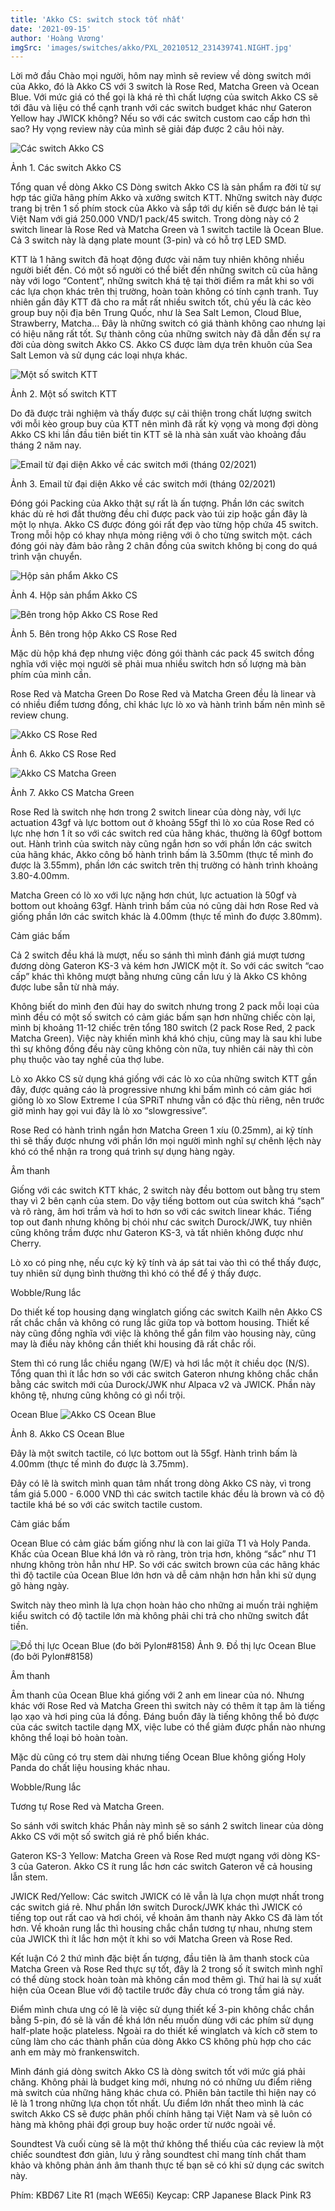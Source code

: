 ```yaml
---
title: 'Akko CS: switch stock tốt nhất'
date: '2021-09-15'
author: 'Hoàng Vương'
imgSrc: 'images/switches/akko/PXL_20210512_231439741.NIGHT.jpg'
---
```


Lời mở đầu
Chào mọi người, hôm nay mình sẽ review về dòng switch mới của Akko, đó là Akko CS với 3 switch là Rose Red, Matcha Green và Ocean Blue. Với mức giá có thể gọi là khá rẻ thì chất lượng của switch Akko CS sẽ tới đâu và liệu có thể cạnh tranh với các switch budget khác như Gateron Yellow hay JWICK không? Nếu so với các switch custom cao cấp hơn thì sao? Hy vọng review này của mình sẽ giải đáp được 2 câu hỏi này.

![Các switch Akko CS](/images/switches/akko/PXL_20210512_231439741.NIGHT.jpg)

Ảnh 1. Các switch Akko CS

Tổng quan về dòng Akko CS
Dòng switch Akko CS là sản phẩm ra đời từ sự hợp tác giữa hãng phím Akko và xưởng switch KTT. Những switch này được trang bị trên 1 số phím stock của Akko và sắp tới dự kiến sẽ được bán lẻ tại Việt Nam với giá 250.000 VND/1 pack/45 switch. Trong dòng này có 2 switch linear là Rose Red và Matcha Green và 1 switch tactile là Ocean Blue. Cả 3 switch này là dạng plate mount (3-pin) và có hỗ trợ LED SMD.

KTT là 1 hãng switch đã hoạt động được vài năm tuy nhiên không nhiều người biết đến. Có một số người có thể biết đến những switch cũ của hãng này với logo “Content”, những switch khá tệ tại thời điểm ra mắt khi so với các lựa chọn khác trên thị trường, hoàn toàn không có tính cạnh tranh. Tuy nhiên gần đây KTT đã cho ra mắt rất nhiều switch tốt, chủ yếu là các kèo group buy nội địa bên Trung Quốc, như là Sea Salt Lemon, Cloud Blue, Strawberry, Matcha… Đây là những switch có giá thành không cao nhưng lại có hiệu năng rất tốt. Sự thành công của những switch này đã dẫn đến sự ra đời của dòng switch Akko CS. Akko CS được làm dựa trên khuôn của Sea Salt Lemon và sử dụng các loại nhựa khác.

![Một số switch KTT](/images/switches/akko/PXL_20210512_231252711.NIGHT.jpg)

Ảnh 2. Một số switch KTT

Do đã được trải nghiệm và thấy được sự cải thiện trong chất lượng switch với mỗi kèo group buy của KTT nên mình đã rất kỳ vọng và mong đợi dòng Akko CS khi lần đầu tiên biết tin KTT sẽ là nhà sản xuất vào khoảng đầu tháng 2 năm nay.

![Email từ đại diện Akko về các switch mới (tháng 02/2021)](/images/switches/akko/unknown.png)

Ảnh 3. Email từ đại diện Akko về các switch mới (tháng 02/2021)

Đóng gói
Packing của Akko thật sự rất là ấn tượng. Phần lớn các switch khác dù rẻ hơi đắt thường đều chỉ được pack vào túi zip hoặc gần đây là một lọ nhựa. Akko CS được đóng gói rất đẹp vào từng hộp chứa 45 switch. Trong mỗi hộp có khay nhựa mỏng riêng với ô cho từng switch một. cách đóng gói này đảm bảo rằng 2 chân đồng của switch không bị cong do quá trình vận chuyển.

![Hộp sản phẩm Akko CS](/images/switches/akko/MVIMG_20210418_165731(1).jpg)

Ảnh 4. Hộp sản phẩm Akko CS

![Bên trong hộp Akko CS Rose Red](/images/switches/akko/PXL_20210512_232433227.NIGHT.jpg)

Ảnh 5. Bên trong hộp Akko CS Rose Red

Mặc dù hộp khá đẹp nhưng việc đóng gói thành các pack 45 switch đồng nghĩa với việc mọi người sẽ phải mua nhiều switch hơn số lượng mà bàn phím của mình cần.

Rose Red và Matcha Green
Do Rose Red và Matcha Green đều là linear và có nhiều điểm tương đồng, chỉ khác lực lò xo và hành trình bấm nên mình sẽ review chung.

![Akko CS Rose Red](/images/switches/akko/PXL_20210512_233333239.jpg)

Ảnh 6. Akko CS Rose Red

![Akko CS Matcha Green](/images/switches/akko/PXL_20210512_233145835.jpg)

Ảnh 7. Akko CS Matcha Green

Rose Red là switch nhẹ hơn trong 2 switch linear của dòng này, với lực actuation 43gf và lực bottom out ở khoảng 55gf thì lò xo của Rose Red có lực nhẹ hơn 1 ít so với các switch red của hãng khác, thường là 60gf bottom out. Hành trình của switch này cũng ngắn hơn so với phần lớn các switch của hãng khác, Akko công bố hành trình bấm là 3.50mm (thực tế mình đo được là 3.55mm), phần lớn các switch trên thị trường có hành trình khoảng 3.80-4.00mm.

Matcha Green có lò xo với lực nặng hơn chút, lực actuation là 50gf và bottom out khoảng 63gf. Hành trình bấm của nó cũng dài hơn Rose Red và giống phần lớn các switch khác là 4.00mm (thực tế mình đo được 3.80mm).

Cảm giác bấm

Cả 2 switch đều khá là mượt, nếu so sánh thì mình đánh giá mượt tương đương dòng Gateron KS-3 và kém hơn JWICK một ít. So với các switch “cao cấp” khác thì không mượt bằng nhưng cũng cần lưu ý là Akko CS không được lube sẵn từ nhà máy.

Không biết do mình đen đủi hay do switch nhưng trong 2 pack mỗi loại của mình đều có một số switch có cảm giác bấm sạn hơn những chiếc còn lại, mình bị khoảng 11-12 chiếc trên tổng 180 switch (2 pack Rose Red, 2 pack Matcha Green). Việc này khiến mình khá khó chịu, cũng may là sau khi lube thì sự không đồng đều này cũng không còn nữa, tuy nhiên cái này thì còn phụ thuộc vào tay nghề của thợ lube.

Lò xo Akko CS sử dụng khá giống với các lò xo của những switch KTT gần đây, được quảng cáo là progressive nhưng khi bấm mình có cảm giác hơi giống lò xo Slow Extreme I của SPRiT nhưng vẫn có đặc thù riêng, nên trước giờ mình hay gọi vui đây là lò xo “slowgressive”.

Rose Red có hành trình ngắn hơn Matcha Green 1 xíu (0.25mm), ai kỹ tính thì sẽ thấy được nhưng với phần lớn mọi người mình nghĩ sự chênh lệch này khó có thể nhận ra trong quá trình sự dụng hàng ngày.

Âm thanh

Giống với các switch KTT khác, 2 switch này đều bottom out bằng trụ stem thay vì 2 bên cạnh của stem. Do vậy tiếng bottom out của switch khá “sạch” và rõ ràng, âm hơi trầm và hơi to hơn so với các switch linear khác. Tiếng top out đanh nhưng không bị chói như các switch Durock/JWK, tuy nhiên cũng không trầm được như Gateron KS-3, và tất nhiên không được như Cherry.

Lò xo có ping nhẹ, nếu cực kỳ kỹ tính và áp sát tai vào thì có thể thấy được, tuy nhiên sử dụng bình thường thì khó có thể để ý thấy được.

Wobble/Rung lắc

Do thiết kế top housing dạng winglatch giống các switch Kailh nên Akko CS rất chắc chắn và không có rung lắc giữa top và bottom housing. Thiết kế này cũng đồng nghĩa với việc là không thể gắn film vào housing này, cũng may là điều này không cần thiết khi housing đã rất chắc rồi.

Stem thì có rung lắc chiều ngang (W/E) và hơi lắc một ít chiều dọc (N/S). Tổng quan thì ít lắc hơn so với các switch Gateron nhưng không chắc chắn bằng các switch mới của Durock/JWK như Alpaca v2 và JWICK. Phần này không tệ, nhưng cũng không có gì nổi trội.

Ocean Blue
![Akko CS Ocean Blue](/images/switches/akko/PXL_20210512_233000721.NIGHT.jpg)

Ảnh 8. Akko CS Ocean Blue

Đây là một switch tactile, có lực bottom out là 55gf. Hành trình bấm là 4.00mm (thực tế mình đo được là 3.75mm).

Đây có lẽ là switch mình quan tâm nhất trong dòng Akko CS này, vì trong tầm giá 5.000 - 6.000 VND thì các switch tactile khác đều là brown và có độ tactile khá bé so với các switch tactile custom.

Cảm giác bấm

Ocean Blue có cảm giác bấm giống như là con lai giữa T1 và Holy Panda. Khấc của Ocean Blue khá lớn và rõ ràng, tròn trịa hơn, không “sắc” như T1 nhưng không tròn hẳn như HP. So với các switch brown của các hãng khác thì độ tactile của Ocean Blue lớn hơn và dễ cảm nhận hơn hẳn khi sử dụng gõ hàng ngày.

Switch này theo mình là lựa chọn hoàn hảo cho những ai muốn trải nghiệm kiểu switch có độ tactile lớn mà không phải chi trả cho những switch đắt tiền.

![Đồ thị lực Ocean Blue (đo bởi Pylon#8158)](/images/switches/akko/Akko-KTT-CS-Ocean-Blue.png)
Ảnh 9. Đồ thị lực Ocean Blue (đo bởi Pylon#8158)

Âm thanh

Âm thanh của Ocean Blue khá giống với 2 anh em linear của nó. Nhưng khác với Rose Red và Matcha Green thì switch này có thêm ít tạp âm là tiếng lạo xạo và hơi ping của lá đồng. Đáng buồn đây là tiếng không thể bỏ được của các switch tactile dạng MX, việc lube có thể giảm được phần nào nhưng không thể loại bỏ hoàn toàn.

Mặc dù cũng có trụ stem dài nhưng tiếng Ocean Blue không giống Holy Panda do chất liệu housing khác nhau.

Wobble/Rung lắc

Tương tự Rose Red và Matcha Green.

So sánh với switch khác
Phần này mình sẽ so sánh 2 switch linear của dòng Akko CS với một số switch giá rẻ phổ biến khác.

Gateron KS-3 Yellow: Matcha Green và Rose Red mượt ngang với dòng KS-3 của Gateron. Akko CS ít rung lắc hơn các switch Gateron về cả housing lẫn stem.

JWICK Red/Yellow: Các switch JWICK có lẽ vẫn là lựa chọn mượt nhất trong các switch giá rẻ. Như phần lớn switch Durock/JWK khác thì JWICK có tiếng top out rất cao và hơi chói, về khoản âm thanh này Akko CS đã làm tốt hơn. Về khoản rung lắc thì housing chắc chắn tương tự nhau, nhưng stem của JWICK thì ít lắc hơn một ít khi so với Matcha Green và Rose Red.

Kết luận
Có 2 thứ mình đặc biệt ấn tượng, đầu tiên là âm thanh stock của Matcha Green và Rose Red thực sự tốt, đây là 2 trong số ít switch mình nghĩ có thể dùng stock hoàn toàn mà không cần mod thêm gì. Thứ hai là sự xuất hiện của Ocean Blue với độ tactile trước đây chưa có trong tầm giá này.

Điểm mình chưa ưng có lẽ là việc sử dụng thiết kế 3-pin không chắc chắn bằng 5-pin, đó sẽ là vấn đề khá lớn nếu muốn dùng với các phím sử dụng half-plate hoặc plateless. Ngoài ra do thiết kế winglatch và kích cỡ stem to cũng làm cho các thành phần của dòng Akko CS không phù hợp cho các anh em mày mò frankenswitch.

Mình đánh giá dòng switch Akko CS là dòng switch tốt với mức giá phải chăng. Không phải là budget king mới, nhưng nó có những ưu điểm riêng mà switch của những hãng khác chưa có. Phiên bản tactile thì hiện nay có lẽ là 1 trong những lựa chọn tốt nhất. Ưu điểm lớn nhất theo mình là các switch Akko CS sẽ được phân phối chính hãng tại Việt Nam và sẽ luôn có hàng mà không phải đợi group buy hoặc order từ nước ngoài về.

Soundtest
Và cuối cùng sẽ là một thứ không thể thiếu của các review là một chiếc soundtest đơn giản, lưu ý rằng soundtest chỉ mang tính chất tham khảo và không phản ánh âm thanh thực tế bạn sẽ có khi sử dụng các switch này.

Phím: KBD67 Lite R1 (mạch WE65i)
Keycap: CRP Japanese Black Pink R3
